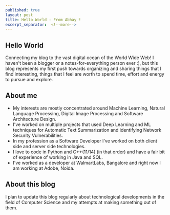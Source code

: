 ```yaml
---
published: true
layout: post
title: Hello World - From Abhay !
excerpt_separator:  <!--more-->
---
```


## Hello World

Connecting my blog to the vast digital ocean of the World Wide Web!
I haven't been a blogger or a notes-for-everything person ever :),  but this blog represents my first push towards organizing and sharing things that I find interesting, things that I feel are worth to spend time, effort and energy to pursue and explore.

## About me
- My interests are mostly concentrated around Machine Learning, Natural Language Processing, Digital Image Processing and Software Architecture Design. 
- I've worked on multiple projects that used Deep Learning and ML techniques for Automatic Text Summarization and identifying Network Security Vulnerabilities.
- In my profession as a Software Developer I've worked on both client side and server side technologies.
- I love to code in Python and C++(11/14) (in that order) and have a fair bit of experience of working in Java and SQL.
- I've worked as a developer at WalmartLabs, Bangalore and right now I am working at Adobe, Noida. 

## About this blog
I plan to update this blog regularly about technological developments in the field of Computer Science and my attempts at making something out of them. 